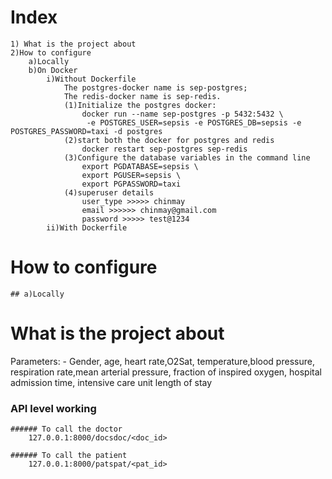 # Index

    1) What is the project about
    2)How to configure
        a)Locally
        b)On Docker
            i)Without Dockerfile
                The postgres-docker name is sep-postgres;
                The redis-docker name is sep-redis.
                (1)Initialize the postgres docker:
                    docker run --name sep-postgres -p 5432:5432 \
                     -e POSTGRES_USER=sepsis -e POSTGRES_DB=sepsis -e POSTGRES_PASSWORD=taxi -d postgres
                (2)start both the docker for postgres and redis
                    docker restart sep-postgres sep-redis
                (3)Configure the database variables in the command line
                    export PGDATABASE=sepsis \
                    export PGUSER=sepsis \
                    export PGPASSWORD=taxi
                (4)superuser details
                    user_type >>>>> chinmay
                    email >>>>>> chinmay@gmail.com
                    password >>>>> test@1234
            ii)With Dockerfile

# How to configure

    ## a)Locally

# What is the project about

Parameters: -
Gender, age, heart rate,O2Sat, temperature,blood pressure, respiration rate,mean arterial pressure, fraction of inspired oxygen, hospital admission time, intensive care unit length of stay

### API level working

    ###### To call the doctor
        127.0.0.1:8000/docsdoc/<doc_id>

    ###### To call the patient
        127.0.0.1:8000/patspat/<pat_id>
